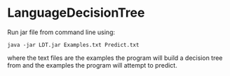 # LanguageDecisionTree

Run jar file from command line using:

	java -jar LDT.jar Examples.txt Predict.txt

where the text files are the examples the program will build a decision tree from
and the examples the program will attempt to predict.
